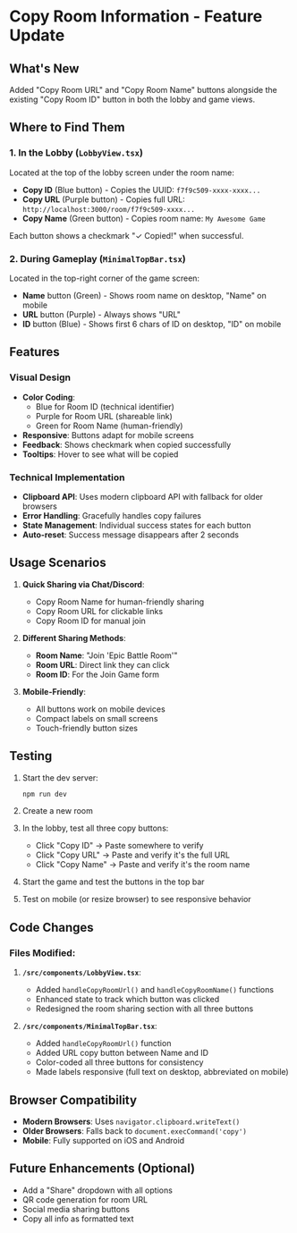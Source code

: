 # Copy Room Information - Feature Update

## What's New
Added "Copy Room URL" and "Copy Room Name" buttons alongside the existing "Copy Room ID" button in both the lobby and game views.

## Where to Find Them

### 1. **In the Lobby** (`LobbyView.tsx`)
Located at the top of the lobby screen under the room name:
- **Copy ID** (Blue button) - Copies the UUID: `f7f9c509-xxxx-xxxx...`
- **Copy URL** (Purple button) - Copies full URL: `http://localhost:3000/room/f7f9c509-xxxx...`
- **Copy Name** (Green button) - Copies room name: `My Awesome Game`

Each button shows a checkmark "✓ Copied!" when successful.

### 2. **During Gameplay** (`MinimalTopBar.tsx`)
Located in the top-right corner of the game screen:
- **Name** button (Green) - Shows room name on desktop, "Name" on mobile
- **URL** button (Purple) - Always shows "URL" 
- **ID** button (Blue) - Shows first 6 chars of ID on desktop, "ID" on mobile

## Features

### Visual Design
- **Color Coding**: 
  - Blue for Room ID (technical identifier)
  - Purple for Room URL (shareable link)
  - Green for Room Name (human-friendly)
- **Responsive**: Buttons adapt for mobile screens
- **Feedback**: Shows checkmark when copied successfully
- **Tooltips**: Hover to see what will be copied

### Technical Implementation
- **Clipboard API**: Uses modern clipboard API with fallback for older browsers
- **Error Handling**: Gracefully handles copy failures
- **State Management**: Individual success states for each button
- **Auto-reset**: Success message disappears after 2 seconds

## Usage Scenarios

1. **Quick Sharing via Chat/Discord**:
   - Copy Room Name for human-friendly sharing
   - Copy Room URL for clickable links
   - Copy Room ID for manual join

2. **Different Sharing Methods**:
   - **Room Name**: "Join 'Epic Battle Room'"
   - **Room URL**: Direct link they can click
   - **Room ID**: For the Join Game form

3. **Mobile-Friendly**:
   - All buttons work on mobile devices
   - Compact labels on small screens
   - Touch-friendly button sizes

## Testing

1. Start the dev server:
   ```bash
   npm run dev
   ```

2. Create a new room

3. In the lobby, test all three copy buttons:
   - Click "Copy ID" → Paste somewhere to verify
   - Click "Copy URL" → Paste and verify it's the full URL
   - Click "Copy Name" → Paste and verify it's the room name

4. Start the game and test the buttons in the top bar

5. Test on mobile (or resize browser) to see responsive behavior

## Code Changes

### Files Modified:
1. **`/src/components/LobbyView.tsx`**:
   - Added `handleCopyRoomUrl()` and `handleCopyRoomName()` functions
   - Enhanced state to track which button was clicked
   - Redesigned the room sharing section with all three buttons

2. **`/src/components/MinimalTopBar.tsx`**:
   - Added `handleCopyRoomUrl()` function
   - Added URL copy button between Name and ID
   - Color-coded all three buttons for consistency
   - Made labels responsive (full text on desktop, abbreviated on mobile)

## Browser Compatibility
- **Modern Browsers**: Uses `navigator.clipboard.writeText()`
- **Older Browsers**: Falls back to `document.execCommand('copy')`
- **Mobile**: Fully supported on iOS and Android

## Future Enhancements (Optional)
- Add a "Share" dropdown with all options
- QR code generation for room URL
- Social media sharing buttons
- Copy all info as formatted text
